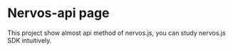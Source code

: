 # Nervos-api page

This project show almost api method of nervos.js, you can study nervos.js SDK intuitively.